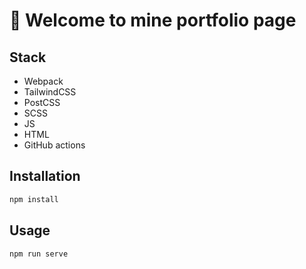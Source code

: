 # 🚀 Welcome to mine portfolio page

## Stack
- Webpack
- TailwindCSS
- PostCSS
- SCSS
- JS
- HTML
- GitHub actions

## Installation

```bash
npm install
```

## Usage

```bash
npm run serve
```